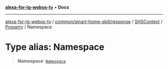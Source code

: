 [**alexa-for-lg-webos-tv**](../../../../../../../../README.md) • **Docs**

***

[alexa-for-lg-webos-tv](../../../../../../../../modules.md) / [common/smart-home-skill/response](../../../../../README.md) / [SHSContext](../../../README.md) / [Property](../README.md) / Namespace

# Type alias: Namespace

> **Namespace**: [`Namespace`](../../../../SHSEvent/namespaces/Header/type-aliases/Namespace.md)
